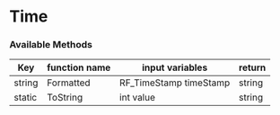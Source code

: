 # Time 

### Available Methods

| Key    | function name | input variables        | return |
|--------|---------------|------------------------|--------|
| string | Formatted     | RF_TimeStamp timeStamp | string |
| static | ToString      | int value              | string |
